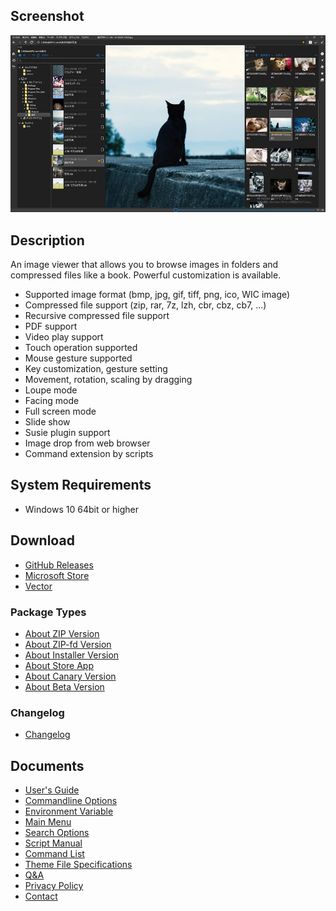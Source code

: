 ## Screenshot

![NeeView39.jpg](../assets/images/neeview39.jpg)

<!-- section: overview -->

## Description

An image viewer that allows you to browse images in folders and compressed files like a book.
Powerful customization is available.

- Supported image format (bmp, jpg, gif, tiff, png, ico, WIC image)
- Compressed file support (zip, rar, 7z, lzh, cbr, cbz, cb7, ...)
- Recursive compressed file support
- PDF support
- Video play support
- Touch operation supported
- Mouse gesture supported
- Key customization, gesture setting
- Movement, rotation, scaling by dragging
- Loupe mode
- Facing mode
- Full screen mode
- Slide show
- Susie plugin support
- Image drop from web browser
- Command extension by scripts

## System Requirements

* Windows 10 64bit or higher

<!-- end_section: overview -->

## Download

- [GitHub Releases](https://github.com/neelabo/NeeView/releases)
- [Microsoft Store](https://www.microsoft.com/store/apps/9p24z53hc1jr)
- [Vector](https://www.vector.co.jp/soft/winnt/art/se512262.html)

### Package Types

* [About ZIP Version](package-zip.md)
* [About ZIP-fd Version](package-zip-fd.md)
* [About Installer Version](package-installer.md)
* [About Store App](package-storeapp.md)
* [About Canary Version](package-canary.md)
* [About Beta Version](package-beta.md)

### Changelog

 * [Changelog](changelog.md)

## Documents

 * [User's Guide](userguide.md)
 * [Commandline Options](commandline-options.md)
 * [Environment Variable](environment-value.md)
 * [Main Menu](main-menu.html)
 * [Search Options](search-options.html)
 * [Script Manual](script-manual.html)
 * [Command List](command-list.html)
 * [Theme File Specifications](theme.md)
 * [Q&A](question-and-answer.md)
 * [Privacy Policy](privacy-policy.md)
 * [Contact](contact.md)
